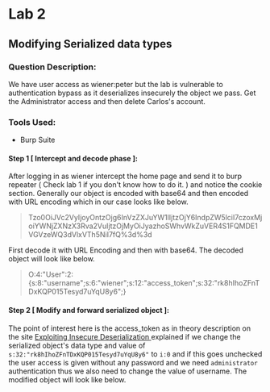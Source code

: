 # Lab 2

## Modifying Serialized data types

### Question Description:

We have user access as wiener:peter but the lab is vulnerable to authentication bypass as it deserializes insecurely the object we pass. Get the Administrator access and then delete Carlos's account.

### Tools Used:

- Burp Suite

#### Step 1 [ Intercept and decode phase ]:

After logging in as wiener intercept the home page and send it to burp repeater ( Check lab 1 if you don't know how to do it. ) and notice the cookie section. Generally our object is encoded with base64 and then encoded with URL encoding which in our case looks like below.

> Tzo0OiJVc2VyIjoyOntzOjg6InVzZXJuYW1lIjtzOjY6IndpZW5lciI7czoxMjoiYWNjZXNzX3Rva2VuIjtzOjMyOiJyazhoSWhvWkZuVER4S1FQMDE1VGVzeWQ3dVlxVTh5NiI7fQ%3d%3d

First decode it with URL Encoding and then with base64. The decoded object will look like below.

> O:4:"User":2:{s:8:"username";s:6:"wiener";s:12:"access_token";s:32:"rk8hIhoZFnTDxKQP015Tesyd7uYqU8y6";}

#### Step 2 [ Modify and forward serialized object ]:

The point of interest here is the access_token as in theory description on the site [ Exploiting Insecure Deserialization ](https://portswigger.net/web-security/deserialization/exploiting) explained if we change the serialized object's data type and value of `s:32:"rk8hIhoZFnTDxKQP015Tesyd7uYqU8y6"` to `i:0` and if this goes unchecked the user access is given without any password and we need `administrator` authentication thus we also need to change the value of username. The modified object will look like below.

